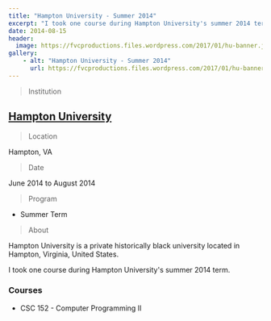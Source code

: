 ```yaml
---
title: "Hampton University - Summer 2014"
excerpt: "I took one course during Hampton University's summer 2014 term."
date: 2014-08-15
header:
  image: https://fvcproductions.files.wordpress.com/2017/01/hu-banner.jpg
gallery:
    - alt: "Hampton University - Summer 2014"
      url: https://fvcproductions.files.wordpress.com/2017/01/hu-banner.jpg
---
```


> Institution

## <a title="Hampton University" href="https://hamptonu.edu" target="_blank" rel="noopener">Hampton University</a>

> Location

Hampton, VA

> Date

June 2014 to August 2014

> Program

- Summer Term

> About

Hampton University is a private historically black university located in Hampton, Virginia, United States.

I took one course during Hampton University's summer 2014 term.

### Courses

-   CSC 152 - Computer Programming II